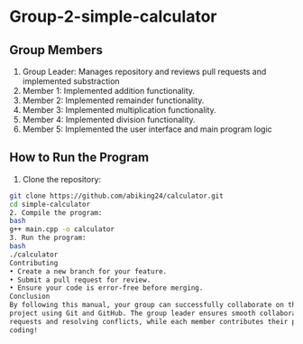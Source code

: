 # Group-2-simple-calculator
## Group Members
1. Group Leader: Manages repository and reviews pull 
requests and implemented substraction 
2. Member 1: Implemented addition functionality.
3. Member 2: Implemented remainder functionality.
4. Member 3: Implemented multiplication functionality.
5. Member 4: Implemented division functionality.
6. Member 5: Implemented the user interface and main program 
logic 
## How to Run the Program
1. Clone the repository:
 ```bash
 git clone https://github.com/abiking24/calculator.git
 cd simple-calculator
2. Compile the program:
bash
g++ main.cpp -o calculator
3. Run the program:
bash
./calculator
Contributing
• Create a new branch for your feature.
• Submit a pull request for review.
• Ensure your code is error-free before merging.
Conclusion
By following this manual, your group can successfully collaborate on the e Calculator** 
project using Git and GitHub. The group leader ensures smooth collaboration by managing pull 
requests and resolving conflicts, while each member contributes their part to the project. Happy 
coding!
